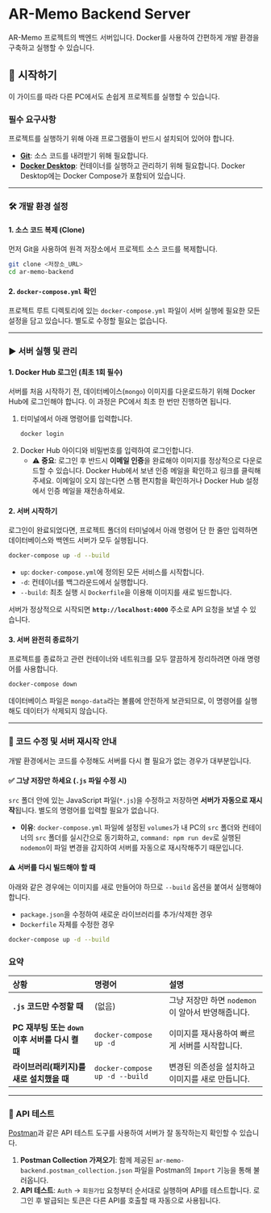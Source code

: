 # AR-Memo Backend Server

AR-Memo 프로젝트의 백엔드 서버입니다. Docker를 사용하여 간편하게 개발 환경을 구축하고 실행할 수 있습니다.

## 🚀 시작하기

이 가이드를 따라 다른 PC에서도 손쉽게 프로젝트를 실행할 수 있습니다.

### 필수 요구사항

프로젝트를 실행하기 위해 아래 프로그램들이 반드시 설치되어 있어야 합니다.

* **[Git](https://git-scm.com/downloads)**: 소스 코드를 내려받기 위해 필요합니다.
* **[Docker Desktop](https://www.docker.com/products/docker-desktop/)**: 컨테이너를 실행하고 관리하기 위해 필요합니다. Docker Desktop에는 Docker Compose가 포함되어 있습니다.

-----

### 🛠️ 개발 환경 설정

#### 1\. 소스 코드 복제 (Clone)

먼저 Git을 사용하여 원격 저장소에서 프로젝트 소스 코드를 복제합니다.

```bash
git clone <저장소_URL>
cd ar-memo-backend
```

#### 2\. `docker-compose.yml` 확인

프로젝트 루트 디렉토리에 있는 `docker-compose.yml` 파일이 서버 실행에 필요한 모든 설정을 담고 있습니다. 별도로 수정할 필요는 없습니다.

-----

### ▶️ 서버 실행 및 관리

#### 1\. Docker Hub 로그인 (최초 1회 필수)

서버를 처음 시작하기 전, 데이터베이스(`mongo`) 이미지를 다운로드하기 위해 Docker Hub에 로그인해야 합니다. 이 과정은 PC에서 최초 한 번만 진행하면 됩니다.

1.  터미널에서 아래 명령어를 입력합니다.
    ```bash
    docker login
    ```
2.  Docker Hub 아이디와 비밀번호를 입력하여 로그인합니다.
    * **⚠️ 중요**: 로그인 후 반드시 **이메일 인증**을 완료해야 이미지를 정상적으로 다운로드할 수 있습니다. Docker Hub에서 보낸 인증 메일을 확인하고 링크를 클릭해 주세요. 이메일이 오지 않는다면 스팸 편지함을 확인하거나 Docker Hub 설정에서 인증 메일을 재전송하세요.

#### 2\. 서버 시작하기

로그인이 완료되었다면, 프로젝트 폴더의 터미널에서 아래 명령어 단 한 줄만 입력하면 데이터베이스와 백엔드 서버가 모두 실행됩니다.

```bash
docker-compose up -d --build
```

* `up`: `docker-compose.yml`에 정의된 모든 서비스를 시작합니다.
* `-d`: 컨테이너를 백그라운드에서 실행합니다.
* `--build`: 최초 실행 시 `Dockerfile`을 이용해 이미지를 새로 빌드합니다.

서버가 정상적으로 시작되면 **`http://localhost:4000`** 주소로 API 요청을 보낼 수 있습니다.

#### 3\. 서버 완전히 종료하기

프로젝트를 종료하고 관련 컨테이너와 네트워크를 모두 깔끔하게 정리하려면 아래 명령어를 사용합니다.

```bash
docker-compose down
```

데이터베이스 파일은 `mongo-data`라는 볼륨에 안전하게 보관되므로, 이 명령어를 실행해도 데이터가 삭제되지 않습니다.

-----

### 🔄 코드 수정 및 서버 재시작 안내

개발 환경에서는 코드를 수정해도 서버를 다시 켤 필요가 없는 경우가 대부분입니다.

#### ✅ 그냥 저장만 하세요 (`.js` 파일 수정 시)

`src` 폴더 안에 있는 JavaScript 파일(`*.js`)을 수정하고 저장하면 **서버가 자동으로 재시작**됩니다. 별도의 명령어를 입력할 필요가 없습니다.

* **이유**: `docker-compose.yml` 파일에 설정된 `volumes`가 내 PC의 `src` 폴더와 컨테이너의 `src` 폴더를 실시간으로 동기화하고, `command: npm run dev`로 실행된 `nodemon`이 파일 변경을 감지하여 서버를 자동으로 재시작해주기 때문입니다.

#### ⚠️ 서버를 다시 빌드해야 할 때

아래와 같은 경우에는 이미지를 새로 만들어야 하므로 `--build` 옵션을 붙여서 실행해야 합니다.

* `package.json`을 수정하여 새로운 라이브러리를 추가/삭제한 경우
* `Dockerfile` 자체를 수정한 경우

<!-- end list -->

```bash
docker-compose up -d --build
```

### 요약

| 상황 | 명령어 | 설명 |
| :--- | :--- | :--- |
| **`.js` 코드만 수정할 때** | (없음) | 그냥 저장만 하면 `nodemon`이 알아서 반영해줍니다. |
| **PC 재부팅 또는 `down` 이후 서버를 다시 켤 때** | `docker-compose up -d` | 이미지를 재사용하여 빠르게 서버를 시작합니다. |
| **라이브러리(패키지)를 새로 설치했을 때** | `docker-compose up -d --build` | 변경된 의존성을 설치하고 이미지를 새로 만듭니다. |

-----

### 🧪 API 테스트

[Postman](https://www.postman.com/downloads/)과 같은 API 테스트 도구를 사용하여 서버가 잘 동작하는지 확인할 수 있습니다.

1.  **Postman Collection 가져오기**: 함께 제공된 `ar-memo-backend.postman_collection.json` 파일을 Postman의 `Import` 기능을 통해 불러옵니다.
2.  **API 테스트**: `Auth` -\> `회원가입` 요청부터 순서대로 실행하며 API를 테스트합니다. 로그인 후 발급되는 토큰은 다른 API를 호출할 때 자동으로 사용됩니다.